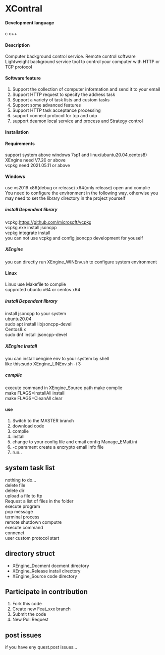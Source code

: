 # XContral

#### Development language
c c++  

#### Description
Computer background control service. Remote control software  
Lightweight background service tool to control your computer with HTTP or TCP protocol  

#### Software feature
1. Support the collection of computer information and send it to your email  
2. Support HTTP request to specify the address task  
3. Support a variety of task lists and custom tasks  
4. Support some advanced features  
5. Support HTTP task acceptance processing  
6. support connect protocol for tcp and udp  
7. support deamon local service and process and Strategy control

#### Installation

#### Requirements  
support system above windows 7sp1 and linux(ubuntu20.04,centos8)  
XEngine need V7.20 or above  
vcpkg need 2021.05.11 or above  

#### Windows
use vs2019 x86(debug or release) x64(only release) open and complie  
You need to configure the environment in the following way, otherwise you may need to set the library directory in the project yourself  

##### install Dependent library
vcpkg:https://github.com/microsoft/vcpkg   
vcpkg.exe install jsoncpp  
vcpkg integrate install  
you can not use vcpkg and config jsoncpp development for youself   

##### XEngine
you can directly run XEngine_WINEnv.sh to configure system environment  

#### Linux
Linux use Makefile to complie  
supproted ubuntu x64 or centos x64     

##### install Dependent library
install jsoncpp to your system  
ubuntu20.04  
sudo apt install libjsoncpp-devel  
Centos8.x  
sudo dnf install jsoncpp-devel  

##### XEngine Install
you can install xengine env to your system by shell   
like this:sudo XEngine_LINEnv.sh -i 3  
##### complie
execute command in XEngine_Source path
make complie  
make FLAGS=InstallAll install  
make FLAGS=CleanAll clear  

#### use

1.  Switch to the MASTER branch
2.  download code
3.  complie
4.  install
5.  change to your config file and email config Manage_EMail.ini  
6.  -c parament create a encrypto email info file  
7.  run..  

## system task list
nothing to do...   
delete file  
delete dir  
upload a file to ftp  
Request a list of files in the folder  
execute program  
pop message  
terminal process  
remote shutdown computre  
execute command  
connenct  
user custom protocol start  

## directory struct
- XEngine_Docment  docment directory
- XEngine_Release  install directory
- XEngine_Source   code    directory

## Participate in contribution

1. Fork this code
2. Create new Feat_xxx branch
3. Submit the code
4. New Pull Request

## post issues

if you have eny quest.post issues...
